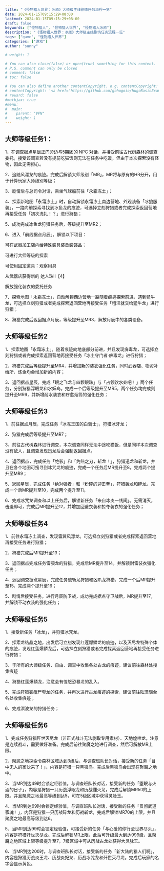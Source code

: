 ```yaml
---
title: "《怪物猎人世界：冰原》大师级主线剧情任务流程一览"
date: 2024-01-15T09:15:29+08:00
lastmod: 2024-01-15T09:15:29+08:00
draft: false
keywords: ["怪物猎人", "怪物猎人世界", "怪物猎人冰原"]
description: "《怪物猎人世界：冰原》大师级主线剧情任务流程一览"
tags: ["game", "怪物猎人世界"]
categories: ["游戏"]
author: "sunny"

# weight: 1

# You can also close(false) or open(true) something for this content.
# P.S. comment can only be closed
# comment: false
# toc: false

# You can also define another contentCopyright. e.g. contentCopyright: "This is another copyright."
# contentCopyright: '<a href="https://github.com/gohugoio/hugoBasicExample" rel="noopener" target="_blank">See origin</a>'
# reward: false
#mathjax: true
#menu:
#  main:
#    parent: "VPN"
#    weight: 1
---
```


## 大师等级任务1： ##

1、在调查据点星辰正门旁边与5期团的 NPC 对话，并接受前往古代树森林的调查委托，接受该调查若没有提前吃猫饭则无法在任务中吃饭，但由于本次探索没有怪物，因此无需担心。



2、追随风漂龙的痕迹。完成后解锁大师级别「MR」，MR将与原有的HR分开，用于计算玩家大师级别等级；



3、剧情后与总司令对话，乘坐气球船前往「永霜冻土」；



4、探索新地图「永霜冻土」时，自动解锁永霜冻土南边营地、外观装备「冰狼服装」，一路向前探索寻找到冰鱼龙的痕迹，可选择立刻狩猎或者完成探索返回营地再接受任务「初次洗礼！？」进行狩猎；



5、成功完成冰鱼龙狩猎任务后，等级提升至MR2；



6、进入「前线据点月辰」，解锁以下项目：

可在武器加工店内给特殊装具装备装饰品；

可进行大师等级的探索

可使用固定道具：观察用具

从武器店获得新的 达人珠II【4】

解放强化装衣的委托任务



7、探索地图「永霜冻土」，自动解锁西边营地一路随着痕迹探索前进，遇到猛牛龙，可选择立刻狩猎或者完成探索返回营地再接受任务「粗活就交给猛牛龙」进行狩猎；





8、狩猎完成后返回据点月辰，等级提升至MR3，解放月辰中的各类设备。



## 大师等级任务2 ##

1、探索地图「永霜冻土」，随着痕迹向地底部分前进，并且发现痹毒龙，可选择立刻狩猎或者完成探索返回营地再接受任务「冰土守门者·痹毒龙」进行狩猎；



2、狩猎完成后等级提升至MR4，并增加新的装衣强化任务，同时武器店、物资补给所、炼金均会增加新的内容；



3、返回据点星辰，完成「眠之飞龙与四颗眼珠」与「占领饮水处吧！」两个任务，分别狩猎浮眠龙和水妖鸟。完成一个后等级提升至MR5，两个任务均完成则提升至MR6，并新增耐水装衣和疗愈烟筒的强化任务；



## 大师等级任务3 ##

1、前往据点月辰，完成任务「冰冻王国的白骑士」，狩猎冰牙龙；



2、狩猎完成后等级提升至MR7；



3、前往古代树森林进行调查，本次调查同样无法中途吃猫饭，但是同样本次调查没有敌人，且调查发现迅龙后会强制返回据点。



4、返回据点，完成任务「绝影」和「灼热之刃，斩龙！」，狩猎迅龙和斩龙，并且在各个地图可搜寻到冰咒龙的痕迹，完成一个任务后MR提升至8，完成两个提升至MR9；



5、返回星辰，完成任务「绝对强者」和「粉碎的迎击拳」，狩猎轰龙和碎龙。完成一个后MR提升至10，完成两个提升至11。



6、完成冰咒龙调查和以上任务后，解锁新任务「来自冰炎一线间」。无需消灭，击退即可，完成后MR提升至12，并增加回避衣装和掠夺装衣的强化任务；



## 大师等级任务4 ##

1、前往永霜冻土调查，发现霜翼风漂龙。可选择立刻狩猎或者完成探索返回营地再接受任务进行狩猎；



2、狩猎完成后MR提升至13；



3、返回据点完成任务雷颚龙的狩猎，完成后MR提升至14，并解锁耐雷装衣强化任务；



4、返回调查据点星辰，完成任务硫斩龙狩猎和凶爪龙狩猎，完成一个后MR提升至15，完成两个提升至16；



5、剧情后接受任务，进行月辰防卫战，成功完成据点守卫战后，MR提升至17，并解锁不动衣装的强化任务；



## 大师等级任务5 ##

1、接受新任务「冰龙」，并狩猎冰咒龙。



2、探索龙结晶之地，出发后可立刻发现红莲爆鳞龙的痕迹，以及灭尽龙特殊个体的痕迹，发现红莲爆鳞龙后，可选择立刻狩猎或者完成探索返回营地再接受任务进行狩猎；



3、于所有的大师级任务、自由、调查中收集各处古龙的痕迹，建议前往森林处搜集痕迹



4、狩猎红莲爆鳞龙，注意会有惶怒恐暴龙的乱入。



5、完成狩猎雾瘴尸套龙的任务，并再次进行古龙痕迹的探索，建议前往陆珊瑚台各处收集痕迹；



6、完成溟波龙的狩猎任务；



## 大师等级任务6 ##

1、完成任务狩猎歼世灭尽龙（非正式战斗无法剥取专用素材）、天地煌啼龙，注意是连续战斗，需要做好准备。完成后前往聚魔之地进行调查，然后可解放MR上限。



2、聚魔之地探索令森林区域达到3级后，与调查班队长对话，接受新的任务「目中无人的家伙来了！」，内容是狩猎一只黑狼鸟。完成后黑狼鸟会出现在聚魔之地中。



3、当MR到达49时会锁定经验值，与调查班队长对话，接受新的任务「堕眠与火酒的日子」，内容是狩猎一只历战浮眠龙和历战雌火龙，完成后解锁MR50的上限。并且聚魔之地最高等级到达5，可在5级区域中获得灵脉玉。



4、当MR到达69时会锁定经验值，与调查班队长对话，接受新的任务「贯彻武道家魂！」，内容是狩猎一只历战碎龙和历战斩龙，完成后解锁MR70的上限。并且聚魔之地最高等级到达6。



5、当MR到达99时会锁定经验值，可接受新的任务「与心爱的你行至世界尽头」，内容是狩猎歼世灭尽龙。完成后解锁MR上限，此后可升级最大到达999级，且聚魔之地区域上限等级提升至7，7级区域中可从历战古龙处获得大灵脉玉。



6、当MR到达200时，与调查班队长对话，接受新的任务「新大陆的猎人们啊」，内容是狩猎历战炎王龙、历战炎妃龙、历战冰咒龙和歼世灭尽龙。完成后玩家的名字会显示黄色。